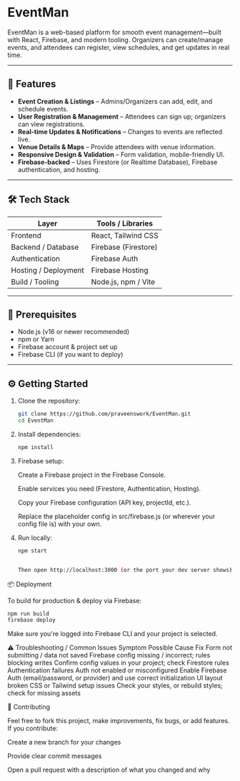 # EventMan

EventMan is a web-based platform for smooth event management—built with React, Firebase, and modern tooling. Organizers can create/manage events, and attendees can register, view schedules, and get updates in real time.

---

## 🚀 Features

- **Event Creation & Listings** – Admins/Organizers can add, edit, and schedule events.  
- **User Registration & Management** – Attendees can sign up; organizers can view registrations.  
- **Real-time Updates & Notifications** – Changes to events are reflected live.  
- **Venue Details & Maps** – Provide attendees with venue information.  
- **Responsive Design & Validation** – Form validation, mobile-friendly UI.  
- **Firebase-backed** – Uses Firestore (or Realtime Database), Firebase authentication, and hosting.

---

## 🛠️ Tech Stack

| Layer | Tools / Libraries |
|-------|---------------------|
| Frontend | React, Tailwind CSS  |
| Backend / Database | Firebase (Firestore)  |
| Authentication | Firebase Auth |
| Hosting / Deployment | Firebase Hosting |
| Build / Tooling | Node.js, npm /  Vite  |

---

## 🔧 Prerequisites

- Node.js (v16 or newer recommended)  
- npm or Yarn  
- Firebase account & project set up  
- Firebase CLI (if you want to deploy)  

---

## ⚙️ Getting Started

1. Clone the repository:  
   ```bash
   git clone https://github.com/praveenswork/EventMan.git
   cd EventMan
2. Install dependencies:
   ```bash
   npm install


3. Firebase setup:

   Create a Firebase project in the Firebase Console.
   
   Enable services you need (Firestore, Authentication, Hosting).
   
   Copy your Firebase configuration (API key, projectId, etc.).
   
   Replace the placeholder config in src/firebase.js (or wherever your config file is) with your own.

4. Run locally:
   ```bash
   npm start
   
   
   Then open http://localhost:3000 (or the port your dev server shows).

📦 Deployment

   To build for production & deploy via Firebase:
   ```bash
   npm run build
   firebase deploy
   ```

   Make sure you're logged into Firebase CLI and your project is selected.

⚠️ Troubleshooting / Common Issues
   Symptom	Possible Cause	Fix
   Form not submitting / data not saved	Firebase config missing / incorrect; rules blocking writes	Confirm config values in your project; check Firestore rules
   Authentication failures	Auth not enabled or misconfigured	Enable Firebase Auth (email/password, or provider) and use correct initialization
   UI layout broken	CSS or Tailwind setup issues	Check your styles, or rebuild styles; check for missing assets
   
🤝 Contributing

   Feel free to fork this project, make improvements, fix bugs, or add features. If you contribute:
   
   Create a new branch for your changes
   
   Provide clear commit messages

   Open a pull request with a description of what you changed and why
